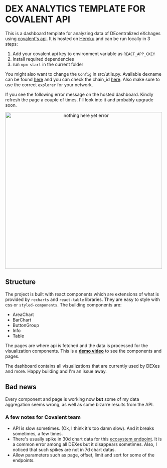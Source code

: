 # DEX ANALYTICS TEMPLATE FOR COVALENT API

This is a dashboard template for analyzing data of DEcentralized eXchages using [covalent's api](https://www.covalenthq.com/docs/learn/guides/configure/uniswap-clone). It is hosted on [Heroku](https://dex-analytics.herokuapp.com/) and can be run locally in 3 steps:

1. Add your covalent api key to environment variable as `REACT_APP_CKEY`
1. Install required dependencies
1. run `npm start` in the current folder

You might also want to change the `Config` in src/utils.py. Available dexname can be found [here](https://www.covalenthq.com/docs/learn/guides/configure/uniswap-clone#introduction) and you can check the chain_id [here](https://www.covalenthq.com/docs/networks#indexed-networks). Also make sure to use the correct `explorer` for your network.


If you see the following error message on the hosted dashboard. Kindly refresh the page a couple of times. I'll look into it and probably upgrade soon.

<img src='https://i.stack.imgur.com/ZDBwR.png' alt='nothing here yet error' width='500px' style='text-align: center;' />


## Structure
The project is built with react components which are extensions of what is provided by `recharts` and `react-table` libraries. They are easy to style with css or `styled-components`. The building components are:
* AreaChart
* BarChart
* ButtonGroup
* Info
* Table

The pages are where api is fetched and the data is processed for the visualization components. This is a [**demo video**](https://youtu.be/gg2Gx-YBUZo) to see the components and pages.

The dashboard contains all visualizations that are currently used by DEXes and more. Happy building and I'm an issue away.


## Bad news
Every component and page is working now **but** some of my data aggregation seems wrong, as well as some bizarre results from the API.


### A few notes for Covalent team
* API is slow sometimes. (Ok, I think it's too damn slow). And it breaks sometimes, a few times.
* There's usually spike in 30d chart data for this [ecosystem endpoint](https://api.covalenthq.com/v1/{chain_id}/xy=k/{dexname}/ecosystem/). It is a common error among all DEXes but it disappears sometimes. Also, I noticed that such spikes are not in 7d chart datas.
* Allow parameters such as page, offset, limit and sort for some of the endpoints.

